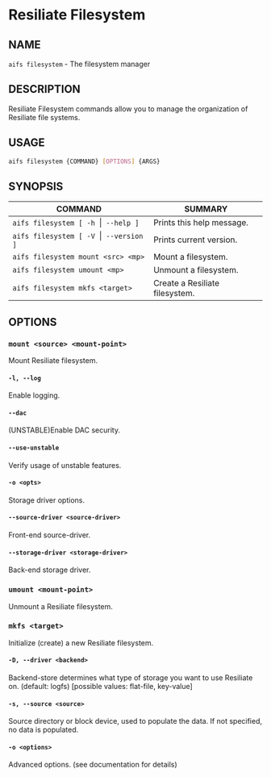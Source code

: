 # Resiliate Filesystem

## NAME

`aifs filesystem` - The filesystem manager

## DESCRIPTION

Resiliate Filesystem commands allow you to manage the organization of Resiliate
file systems.

## USAGE

``` bash
aifs filesystem {COMMAND} [OPTIONS] {ARGS}
```

## SYNOPSIS

|COMMAND                               |SUMMARY                    |
|--------------------------------------|---------------------------|
|`aifs filesystem [ -h `\|` --help ]`    |Prints this help message.  |
|`aifs filesystem [ -V `\|` --version ]` |Prints current version.    |
|`aifs filesystem mount <src> <mp>`    |Mount a filesystem.        |
|`aifs filesystem umount <mp>`         |Unmount a filesystem.      |
|`aifs filesystem mkfs <target>`       |Create a Resiliate filesystem.  |

## OPTIONS

### `mount <source> <mount-point>`

Mount Resiliate filesystem.

#### `-l, --log`

Enable logging.

#### `--dac`

(UNSTABLE)Enable DAC security.

#### `--use-unstable`

Verify usage of unstable features.

#### `-o <opts>`

Storage driver options.

#### `--source-driver <source-driver>`

Front-end source-driver.

#### `--storage-driver <storage-driver>`

Back-end storage driver.

### `umount <mount-point>`

Unmount a Resiliate filesystem.

### `mkfs <target>`

Initialize (create) a new Resiliate filesystem.

#### `-D, --driver <backend>`

Backend-store determines what type of storage you want to use Resiliate on.
(default: logfs) [possible values: flat-file, key-value]

#### `-s, --source <source>`

Source directory or block device, used to populate the data.
If not specified, no data is populated.

#### `-o <options>`

Advanced options. (see documentation for details)
